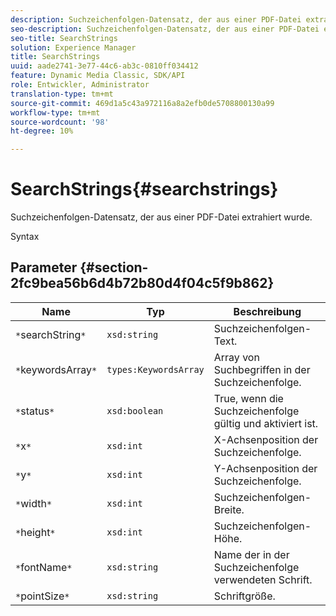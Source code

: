 ```yaml
---
description: Suchzeichenfolgen-Datensatz, der aus einer PDF-Datei extrahiert wurde.
seo-description: Suchzeichenfolgen-Datensatz, der aus einer PDF-Datei extrahiert wurde.
seo-title: SearchStrings
solution: Experience Manager
title: SearchStrings
uuid: aade2741-3e77-44c6-ab3c-0810ff034412
feature: Dynamic Media Classic, SDK/API
role: Entwickler, Administrator
translation-type: tm+mt
source-git-commit: 469d1a5c43a972116a8a2efb0de5708800130a99
workflow-type: tm+mt
source-wordcount: '98'
ht-degree: 10%

---
```



# SearchStrings{#searchstrings}

Suchzeichenfolgen-Datensatz, der aus einer PDF-Datei extrahiert wurde.

Syntax

## Parameter {#section-2fc9bea56b6d4b72b80d4f04c5f9b862}

| Name | Typ | Beschreibung |
|---|---|---|
| `*`searchString`*` | `xsd:string` | Suchzeichenfolgen-Text. |
| `*`keywordsArray`*` | `types:KeywordsArray` | Array von Suchbegriffen in der Suchzeichenfolge. |
| `*`status`*` | `xsd:boolean` | True, wenn die Suchzeichenfolge gültig und aktiviert ist. |
| `*`x`*` | `xsd:int` | X-Achsenposition der Suchzeichenfolge. |
| `*`y`*` | `xsd:int` | Y-Achsenposition der Suchzeichenfolge. |
| `*`width`*` | `xsd:int` | Suchzeichenfolgen-Breite. |
| `*`height`*` | `xsd:int` | Suchzeichenfolgen-Höhe. |
| `*`fontName`*` | `xsd:string` | Name der in der Suchzeichenfolge verwendeten Schrift. |
| `*`pointSize`*` | `xsd:string` | Schriftgröße. |

